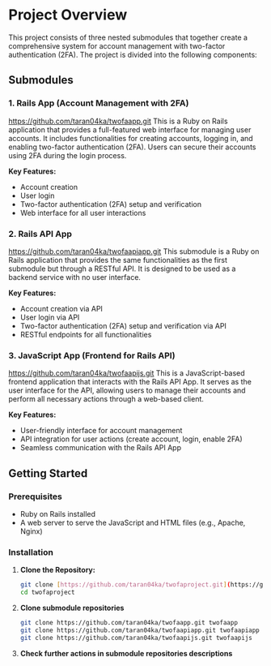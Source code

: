 # Project Overview

This project consists of three nested submodules that together create a comprehensive system for account management with two-factor authentication (2FA). The project is divided into the following components:

## Submodules

### 1. Rails App (Account Management with 2FA)
https://github.com/taran04ka/twofaapp.git
This is a Ruby on Rails application that provides a full-featured web interface for managing user accounts. It includes functionalities for creating accounts, logging in, and enabling two-factor authentication (2FA). Users can secure their accounts using 2FA during the login process.

**Key Features:**
- Account creation
- User login
- Two-factor authentication (2FA) setup and verification
- Web interface for all user interactions

### 2. Rails API App
https://github.com/taran04ka/twofaapiapp.git
This submodule is a Ruby on Rails application that provides the same functionalities as the first submodule but through a RESTful API. It is designed to be used as a backend service with no user interface.

**Key Features:**
- Account creation via API
- User login via API
- Two-factor authentication (2FA) setup and verification via API
- RESTful endpoints for all functionalities

### 3. JavaScript App (Frontend for Rails API)
https://github.com/taran04ka/twofaapijs.git
This is a JavaScript-based frontend application that interacts with the Rails API App. It serves as the user interface for the API, allowing users to manage their accounts and perform all necessary actions through a web-based client.

**Key Features:**
- User-friendly interface for account management
- API integration for user actions (create account, login, enable 2FA)
- Seamless communication with the Rails API App

## Getting Started

### Prerequisites
- Ruby on Rails installed
- A web server to serve the JavaScript and HTML files (e.g., Apache, Nginx)

### Installation

1. **Clone the Repository:**
   ```bash
   git clone [https://github.com/taran04ka/twofaproject.git](https://github.com/taran04ka/twofaproject.git)
   cd twofaproject

2. **Clone submodule repositories**
   ```bash
   git clone https://github.com/taran04ka/twofaapp.git twofaapp
   git clone https://github.com/taran04ka/twofaapiapp.git twofaapiapp
   git clone https://github.com/taran04ka/twofaapijs.git twofaapijs
3. **Check further actions in submodule repositories descriptions**
